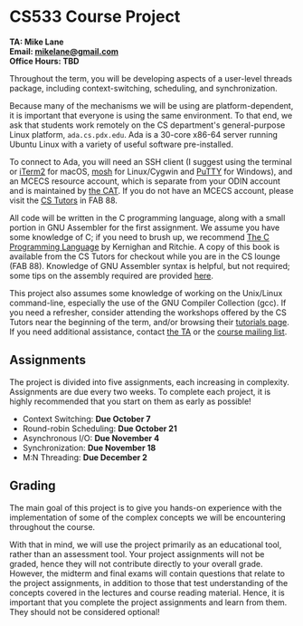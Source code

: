 # CS533 Course Project  
**TA: Mike Lane**  
**Email: mikelane@gmail.com**  
**Office Hours: TBD**  

Throughout the term, you will be developing aspects of a user-level threads package, including context-switching, scheduling, and synchronization.

Because many of the mechanisms we will be using are platform-dependent, it is important that everyone is using the same environment. To that end, we ask that students work remotely on the CS department's general-purpose Linux platform, `ada.cs.pdx.edu`. Ada is a 30-core x86-64 server running Ubuntu Linux with a variety of useful software pre-installed.

To connect to Ada, you will need an SSH client (I suggest using the terminal or [iTerm2](https://iterm2.com) for macOS, [mosh](https://mosh.mit.edu/) for Linux/Cygwin and [PuTTY](http://www.chiark.greenend.org.uk/~sgtatham/putty/) for Windows), and an MCECS resource account, which is separate from your ODIN account and is maintained by [the CAT](http://cat.pdx.edu/). If you do not have an MCECS account, please visit the [CS Tutors](http://cat.pdx.edu/tutors.html) in FAB 88.

All code will be written in the C programming language, along with a small portion in GNU Assembler for the first assignment. We assume you have some knowledge of C; if you need to brush up, we recommend [The C Programming Language](http://en.wikipedia.org/wiki/The_C_Programming_Language) by Kernighan and Ritchie. A copy of this book is available from the CS Tutors for checkout while you are in the CS lounge (FAB 88). Knowledge of GNU Assembler syntax is helpful, but not required; some tips on the assembly required are provided [here](http://web.cecs.pdx.edu/~walpole/class/cs533/fall2016/project/project/assign1/asm_hints.md).

This project also assumes some knowledge of working on the Unix/Linux command-line, especially the use of the GNU Compiler Collection (gcc). If you need a refresher, consider attending the workshops offered by the CS Tutors near the beginning of the term, and/or browsing their [tutorials page](http://cat.pdx.edu/tutors/tutorials.html). If you need additional assistance, contact [the TA](http://web.cecs.pdx.edu/~walpole/class/cs533/fall2016/project/) or the [course mailing list](https://mailhost.cecs.pdx.edu/mailman/listinfo/cs533).

## Assignments

The project is divided into five assignments, each increasing in complexity. Assignments are due every two weeks. To complete each project, it is highly recommended that you start on them as early as possible!

* Context Switching: **Due October 7**
* Round-robin Scheduling: **Due October 21**
* Asynchronous I/O: **Due November 4**
* Synchronization: **Due November 18**
* M:N Threading: **Due December 2**

## Grading

The main goal of this project is to give you hands-on experience with the implementation of some of the complex concepts we will be encountering throughout the course.

With that in mind, we will use the project primarily as an educational tool, rather than an assessment tool. Your project assignments will not be graded, hence they will not contribute directly to your overall grade. However, the midterm and final exams will contain questions that relate to the project assignments, in addition to those that test understanding of the concepts covered in the lectures and course reading material. Hence, it is important that you complete the project assignments and learn from them. They should not be considered optional!
